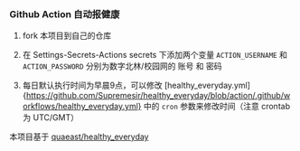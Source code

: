 ### Github Action 自动报健康

1. fork 本项目到自己的仓库

2. 在 Settings-Secrets-Actions secrets 下添加两个变量 `ACTION_USERNAME` 和 `ACTION_PASSWORD` 分别为数字北林/校园网的 账号 和 密码
3. 每日默认执行时间为早晨9点，可以修改 [healthy_everyday.yml]{https://github.com/Supremesir/healthy_everyday/blob/action/.github/workflows/healthy_everyday.yml} 中的 `cron` 参数来修改时间（注意 crontab 为 UTC/GMT）

本项目基于 [quaeast/healthy_everyday](https://github.com/quaeast/healthy_everyday)

